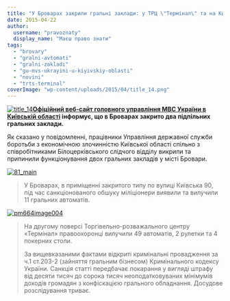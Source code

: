 ```yaml
---
title: "У Броварах закрили гральні заклади: у ТРЦ \"Термінал\" та на Київській, 90"
date: 2015-04-22
author: 
  username: "pravoznaty"
  display_name: "Маєш право знати"
tags: 
  - "brovary"
  - "gralni-avtomati"
  - "gralni-zakladi"
  - "gu-mvs-ukrayini-u-kiyivskiy-oblasti"
  - "novini"
  - "trts-terminal"
coverImage: "wp-content/uploads/2015/04/title_14.png"
---
```


[![title_14](https://mpz.brovary.org/wp-content/uploads/2015/04/title_14.png)](https://mpz.brovary.org/wp-content/uploads/2015/04/title_14.png)**[Офіційний веб-сайт головного управління МВС України в Київській області](https://www.mvs.gov.ua/mvs/control/kyivska/uk/publish/article/155173;jsessionid=73661FB0DF27D98EB5EDCD3CCC2D9C40) інформує, що в Броварах закрито два підпільних гральних заклади.**

Як сказано у повідомленні, працівники Управління державної служби боротьби з економічною злочинністю Київської області спільно з співробітниками Білоцерківського слідчого відділу викрили та припинили функціонування двох гральних закладів у місті Бровари.

[![81_main](https://mpz.brovary.org/wp-content/uploads/2015/04/81_main.jpg)](https://mpz.brovary.org/wp-content/uploads/2015/04/81_main.jpg)

> У Броварах, в приміщенні закритого типу по вулиці Київська 90, під час санкціонованого обшуку міліціонери виявили та вилучили 11 гральних автоматів.

[![pm664image004](https://mpz.brovary.org/wp-content/uploads/2015/04/pm664image004.jpg)](https://mpz.brovary.org/wp-content/uploads/2015/04/pm664image004.jpg)

> На другому поверсі Торгівельно-розважального центру «Термінал» правоохоронці вилучили 49 автоматів, 2 рулетки та 4 покерних столи.
> 
> За вищевказаними фактами відкриті кримінальні провадження за ч.1 ст.203-2 (зайняття гральним бізнесом) Кримінального кодексу України. Санкція статті передбачає покарання у вигляді штрафу від десяти тисяч до сорока тисяч неоподатковуваних мінімумів доходів громадян з конфіскацією грального обладнання. Досудове розслідування триває.
